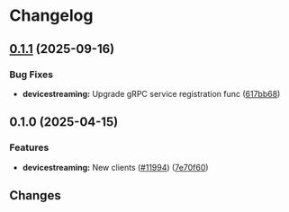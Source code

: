 # Changelog

## [0.1.1](https://github.com/googleapis/google-cloud-go/compare/devicestreaming/v0.1.0...devicestreaming/v0.1.1) (2025-09-16)


### Bug Fixes

* **devicestreaming:** Upgrade gRPC service registration func ([617bb68](https://github.com/googleapis/google-cloud-go/commit/617bb68f41d785126666b9cea1be9fd2d6271515))

## 0.1.0 (2025-04-15)


### Features

* **devicestreaming:** New clients ([#11994](https://github.com/googleapis/google-cloud-go/issues/11994)) ([7e70f60](https://github.com/googleapis/google-cloud-go/commit/7e70f607b1860f5b13ec5b5a823df3043b4dc014))

## Changes
